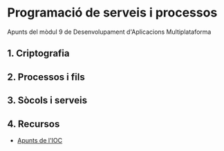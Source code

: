 # Programació de serveis i processos
Apunts del mòdul 9 de Desenvolupament d'Aplicacions Multiplataforma

## 1. Criptografia

## 2. Processos i fils

## 3. Sòcols i serveis

## 4. Recursos

* [Apunts de l'IOC](https://ioc.xtec.cat/materials/FP/Materials/2252_DAM/DAM_2252_M09/web/html/index.html)
